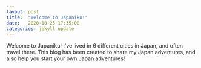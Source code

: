 ```yaml
---
layout: post
title:  "Welcome to Japaniku!"
date:   2020-10-25 17:35:00
categories: jekyll update
---
```


Welcome to Japaniku! I've lived in 6 different cities in Japan, and often travel there. This blog has been created to share my Japan adventures, and also help you start your own Japan adventures!
